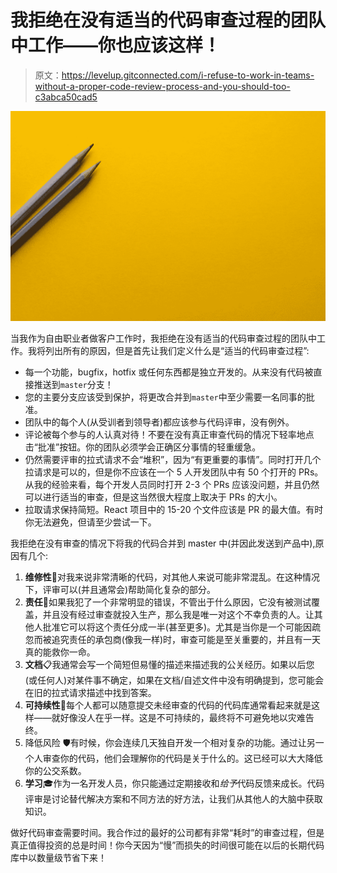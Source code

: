 # 我拒绝在没有适当的代码审查过程的团队中工作——你也应该这样！

> 原文：<https://levelup.gitconnected.com/i-refuse-to-work-in-teams-without-a-proper-code-review-process-and-you-should-too-c3abca50cad5>

![](img/29d6d063a5fe38246cb7dab689601f34.png)

当我作为自由职业者做客户工作时，我拒绝在没有适当的代码审查过程的团队中工作。我将列出所有的原因，但是首先让我们定义什么是“适当的代码审查过程”:

*   每一个功能，bugfix，hotfix 或任何东西都是独立开发的。从来没有代码被直接推送到`master`分支！
*   您的主要分支应该受到保护，将更改合并到`master`中至少需要一名同事的批准。
*   团队中的每个人(从受训者到领导者)都应该参与代码评审，没有例外。
*   评论被每个参与的人认真对待！不要在没有真正审查代码的情况下轻率地点击“批准”按钮。你的团队必须学会正确区分事情的轻重缓急。
*   仍然需要评审的拉式请求不会“堆积”，因为“有更重要的事情”。同时打开几个拉请求是可以的，但是你不应该在一个 5 人开发团队中有 50 个打开的 PRs。从我的经验来看，每个开发人员同时打开 2-3 个 PRs 应该没问题，并且仍然可以进行适当的审查，但是这当然很大程度上取决于 PRs 的大小。
*   拉取请求保持简短。React 项目中的 15-20 个文件应该是 PR 的最大值。有时你无法避免，但请至少尝试一下。

我拒绝在没有审查的情况下将我的代码合并到 master 中(并因此发送到产品中),原因有几个:

1.  **维修性**🍎对我来说非常清晰的代码，对其他人来说可能非常混乱。在这种情况下，评审可以(并且通常会)帮助简化复杂的部分。
2.  **责任**📜如果我犯了一个非常明显的错误，不管出于什么原因，它没有被测试覆盖，并且没有经过审查就投入生产，那么我是唯一对这个不幸负责的人。让其他人批准它可以将这个责任分成一半(甚至更多)。尤其是当你是一个可能因疏忽而被追究责任的承包商(像我一样)时，审查可能是至关重要的，并且有一天真的能救你一命。
3.  **文档**📋我通常会写一个简短但易懂的描述来描述我的公关经历。如果以后您(或任何人)对某件事不确定，如果在文档/自述文件中没有明确提到，您可能会在旧的拉式请求描述中找到答案。
4.  **可持续性**🌿每个人都可以随意提交未经审查的代码的代码库通常看起来就是这样——就好像没人在乎一样。这是不可持续的，最终将不可避免地以灾难告终。
5.  降低风险 🛡有时候，你会连续几天独自开发一个相对复杂的功能。通过让另一个人审查你的代码，他们会理解你的代码是关于什么的。这已经可以大大降低你的公交系数。
6.  **学习**🎓作为一名开发人员，你只能通过定期接收和*给予*代码反馈来成长。代码评审是讨论替代解决方案和不同方法的好方法，让我们从其他人的大脑中获取知识。

做好代码审查需要时间。我合作过的最好的公司都有非常“耗时”的审查过程，但是真正值得投资的总是时间！你今天因为“慢”而损失的时间很可能在以后的长期代码库中以数量级节省下来！